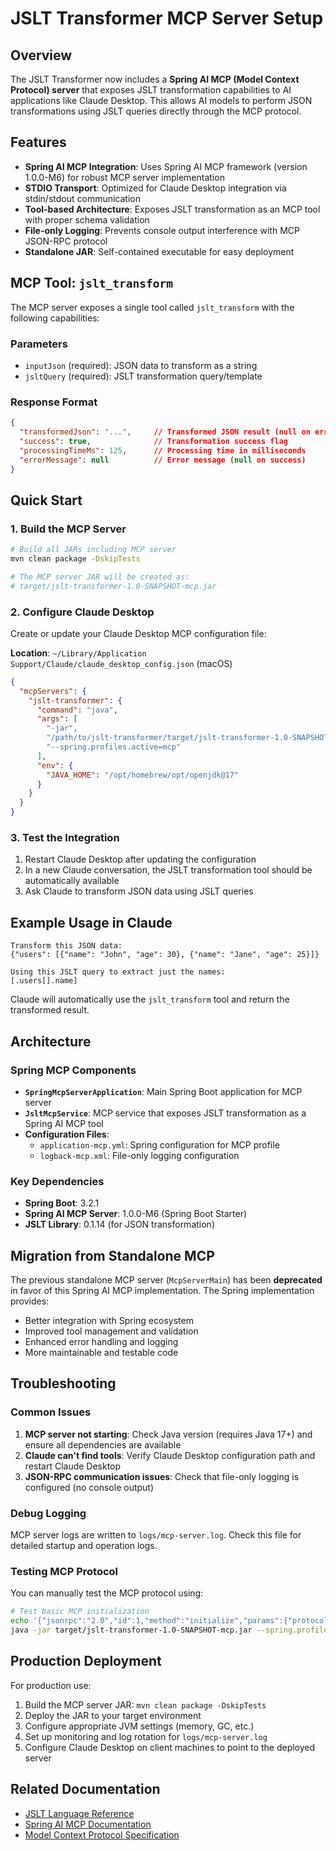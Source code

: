 # JSLT Transformer MCP Server Setup

## Overview

The JSLT Transformer now includes a **Spring AI MCP (Model Context Protocol) server** that exposes JSLT transformation capabilities to AI applications like Claude Desktop. This allows AI models to perform JSON transformations using JSLT queries directly through the MCP protocol.

## Features

- **Spring AI MCP Integration**: Uses Spring AI MCP framework (version 1.0.0-M6) for robust MCP server implementation
- **STDIO Transport**: Optimized for Claude Desktop integration via stdin/stdout communication  
- **Tool-based Architecture**: Exposes JSLT transformation as an MCP tool with proper schema validation
- **File-only Logging**: Prevents console output interference with MCP JSON-RPC protocol
- **Standalone JAR**: Self-contained executable for easy deployment

## MCP Tool: `jslt_transform`

The MCP server exposes a single tool called `jslt_transform` with the following capabilities:

### Parameters
- `inputJson` (required): JSON data to transform as a string
- `jsltQuery` (required): JSLT transformation query/template  

### Response Format
```json
{
  "transformedJson": "...",     // Transformed JSON result (null on error)
  "success": true,              // Transformation success flag
  "processingTimeMs": 125,      // Processing time in milliseconds  
  "errorMessage": null          // Error message (null on success)
}
```

## Quick Start

### 1. Build the MCP Server

```bash
# Build all JARs including MCP server
mvn clean package -DskipTests

# The MCP server JAR will be created as:
# target/jslt-transformer-1.0-SNAPSHOT-mcp.jar
```

### 2. Configure Claude Desktop

Create or update your Claude Desktop MCP configuration file:

**Location**: `~/Library/Application Support/Claude/claude_desktop_config.json` (macOS)

```json
{
  "mcpServers": {
    "jslt-transformer": {
      "command": "java",
      "args": [
        "-jar",
        "/path/to/jslt-transformer/target/jslt-transformer-1.0-SNAPSHOT-mcp.jar",
        "--spring.profiles.active=mcp"
      ],
      "env": {
        "JAVA_HOME": "/opt/homebrew/opt/openjdk@17"
      }
    }
  }
}
```

### 3. Test the Integration

1. Restart Claude Desktop after updating the configuration
2. In a new Claude conversation, the JSLT transformation tool should be automatically available
3. Ask Claude to transform JSON data using JSLT queries

## Example Usage in Claude

```
Transform this JSON data:
{"users": [{"name": "John", "age": 30}, {"name": "Jane", "age": 25}]}

Using this JSLT query to extract just the names:
[.users[].name]
```

Claude will automatically use the `jslt_transform` tool and return the transformed result.

## Architecture

### Spring MCP Components

- **`SpringMcpServerApplication`**: Main Spring Boot application for MCP server
- **`JsltMcpService`**: MCP service that exposes JSLT transformation as a Spring AI MCP tool
- **Configuration Files**:
  - `application-mcp.yml`: Spring configuration for MCP profile
  - `logback-mcp.xml`: File-only logging configuration

### Key Dependencies

- **Spring Boot**: 3.2.1
- **Spring AI MCP Server**: 1.0.0-M6 (Spring Boot Starter)
- **JSLT Library**: 0.1.14 (for JSON transformation)

## Migration from Standalone MCP

The previous standalone MCP server (`McpServerMain`) has been **deprecated** in favor of this Spring AI MCP implementation. The Spring implementation provides:

- Better integration with Spring ecosystem
- Improved tool management and validation  
- Enhanced error handling and logging
- More maintainable and testable code

## Troubleshooting

### Common Issues

1. **MCP server not starting**: Check Java version (requires Java 17+) and ensure all dependencies are available
2. **Claude can't find tools**: Verify Claude Desktop configuration path and restart Claude Desktop
3. **JSON-RPC communication issues**: Check that file-only logging is configured (no console output)

### Debug Logging

MCP server logs are written to `logs/mcp-server.log`. Check this file for detailed startup and operation logs.

### Testing MCP Protocol

You can manually test the MCP protocol using:

```bash
# Test basic MCP initialization
echo '{"jsonrpc":"2.0","id":1,"method":"initialize","params":{"protocolVersion":"2024-11-05","capabilities":{}}}' | \
java -jar target/jslt-transformer-1.0-SNAPSHOT-mcp.jar --spring.profiles.active=mcp
```

## Production Deployment

For production use:

1. Build the MCP server JAR: `mvn clean package -DskipTests`  
2. Deploy the JAR to your target environment
3. Configure appropriate JVM settings (memory, GC, etc.)
4. Set up monitoring and log rotation for `logs/mcp-server.log`
5. Configure Claude Desktop on client machines to point to the deployed server

## Related Documentation

- [JSLT Language Reference](https://github.com/schibsted/jslt)
- [Spring AI MCP Documentation](https://docs.spring.io/spring-ai/reference/mcp.html)
- [Model Context Protocol Specification](https://github.com/anthropics/mcp)

